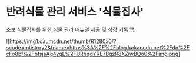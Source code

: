 # 반려식물 관리 서비스 '식물집사'
초보 식물집사를 위한 식물 관리 매뉴얼 제공 및 성장 기록 앱

![https://img1.daumcdn.net/thumb/R1280x0/?scode=mtistory2&fname=https%3A%2F%2Fblog.kakaocdn.net%2Fdn%2FcFo8bf%2FbtsjaAg4ygL%2FURhqdYRE7BqzR8XZiwBQo0%2Fimg.png]
